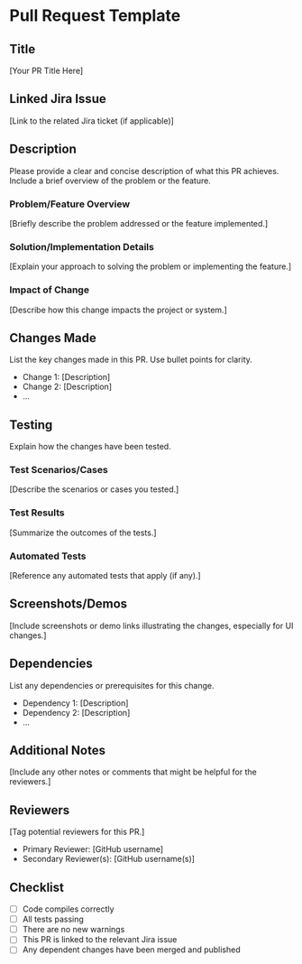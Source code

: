 # Pull Request Template

## Title
[Your PR Title Here]

## Linked Jira Issue
[Link to the related Jira ticket (if applicable)]

## Description
Please provide a clear and concise description of what this PR achieves. Include a brief overview of the problem or the feature.

### Problem/Feature Overview
[Briefly describe the problem addressed or the feature implemented.]

### Solution/Implementation Details
[Explain your approach to solving the problem or implementing the feature.]

### Impact of Change
[Describe how this change impacts the project or system.]

## Changes Made
List the key changes made in this PR. Use bullet points for clarity.

- Change 1: [Description]
- Change 2: [Description]
- ...

## Testing
Explain how the changes have been tested.

### Test Scenarios/Cases
[Describe the scenarios or cases you tested.]

### Test Results
[Summarize the outcomes of the tests.]

### Automated Tests
[Reference any automated tests that apply (if any).]

## Screenshots/Demos
[Include screenshots or demo links illustrating the changes, especially for UI changes.]

## Dependencies
List any dependencies or prerequisites for this change.

- Dependency 1: [Description]
- Dependency 2: [Description]
- ...

## Additional Notes
[Include any other notes or comments that might be helpful for the reviewers.]

## Reviewers
[Tag potential reviewers for this PR.]

- Primary Reviewer: [GitHub username]
- Secondary Reviewer(s): [GitHub username(s)]

## Checklist
- [ ] Code compiles correctly
- [ ] All tests passing
- [ ] There are no new warnings
- [ ] This PR is linked to the relevant Jira issue
- [ ] Any dependent changes have been merged and published